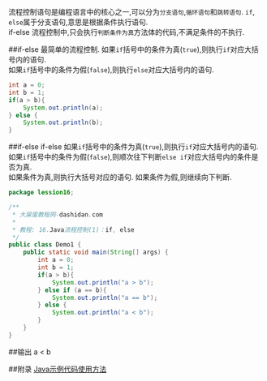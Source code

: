 流程控制语句是编程语言中的核心之一,可以分为`分支语句`,`循环语句`和`跳转语句`.
`if`, `else`属于分支语句,意思是根据条件执行语句.  
if-else 流程控制中,只会执行`判断条件为真`方法体的代码,不满足条件的不执行.   

##if-else
最简单的流程控制.
如果`if`括号中的条件为真(`true`),则执行`if`对应大括号内的语句.  
如果`if`括号中的条件为假(`false`),则执行`else`对应大括号内的语句.    

```java
int a = 0;
int b = 1;
if(a > b){
	System.out.println(a);
} else {
	System.out.println(b);
}
```

##if-else if-else
如果`if`括号中的条件为真(`true`),则执行`if`对应大括号内的语句.  
如果`if`括号中的条件为假(`false`),则顺次往下判断`else if`对应大括号内的条件是否为真.  
如果条件为真,则执行大括号对应的语句.
如果条件为假,则继续向下判断.   

```java
package lession16;

/**
 * 大屎蛋教程网-dashidan.com
 *
 * 教程: 16.Java流程控制(1)：if, else
 */
public class Demo1 {
    public static void main(String[] args) {
        int a = 0;
        int b = 1;
        if(a > b){
            System.out.println("a > b");
        } else if (a == b){
            System.out.println("a == b");
        } else {
            System.out.println("a < b");
        }
    }
}
```

##输出
	a < b

##附录
[Java示例代码使用方法](http://localhost/article/java/addenda/Java示例代码使用方法.html)
